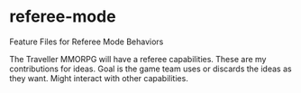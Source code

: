 # referee-mode
Feature Files for Referee Mode Behaviors

The Traveller MMORPG will have a referee capabilities.  These are my contributions for ideas.  Goal is the game team uses or discards the ideas as they want.  Might interact with other capabilities.
